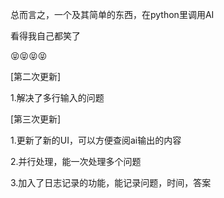 总而言之，一个及其简单的东西，在python里调用AI


看得我自己都笑了



😝😝😝😝


[第二次更新]


1.解决了多行输入的问题



[第三次更新]


1.更新了新的UI，可以方便查阅ai输出的内容


2.并行处理，能一次处理多个问题


3.加入了日志记录的功能，能记录问题，时间，答案
